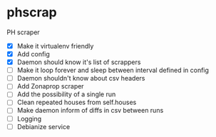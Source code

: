 # phscrap
PH scraper

- [x] Make it virtualenv friendly
- [x] Add config
- [x] Daemon should know it's list of scrappers
- [ ] Make it loop forever and sleep between interval defined in config
- [ ] Daemon shouldn't know about csv headers
- [ ] Add Zonaprop scraper
- [ ] Add the possibility of a single run
- [ ] Clean repeated houses from self.houses
- [ ] Make daemon inform of diffs in csv between runs
- [ ] Logging
- [ ] Debianize service

